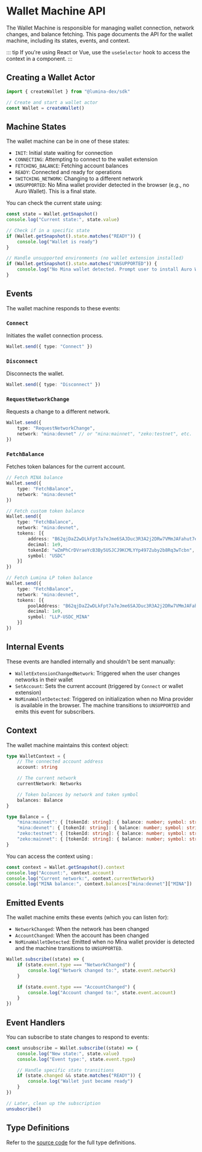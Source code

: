 # Wallet Machine API

The Wallet Machine is responsible for managing wallet connection, network changes, and balance fetching. This page documents the API for the wallet machine, including its states, events, and context.

::: tip
If you're using React or Vue, use the `useSelector` hook to access the context in a component.
:::

## Creating a Wallet Actor

```ts
import { createWallet } from "@lumina-dex/sdk"

// Create and start a wallet actor
const Wallet = createWallet()
```

## Machine States

The wallet machine can be in one of these states:

- `INIT`: Initial state waiting for connection
- `CONNECTING`: Attempting to connect to the wallet extension
- `FETCHING_BALANCE`: Fetching account balances
- `READY`: Connected and ready for operations
- `SWITCHING_NETWORK`: Changing to a different network
- `UNSUPPORTED`: No Mina wallet provider detected in the browser (e.g., no Auro Wallet). This is a final state.

You can check the current state using:

```ts
const state = Wallet.getSnapshot()
console.log("Current state:", state.value)

// Check if in a specific state
if (Wallet.getSnapshot().state.matches("READY")) {
	console.log("Wallet is ready")
}

// Handle unsupported environments (no wallet extension installed)
if (Wallet.getSnapshot().state.matches("UNSUPPORTED")) {
	console.log("No Mina wallet detected. Prompt user to install Auro Wallet.")
}
```

## Events

The wallet machine responds to these events:

### `Connect`

Initiates the wallet connection process.

```ts
Wallet.send({ type: "Connect" })
```

### `Disconnect`

Disconnects the wallet.

```ts
Wallet.send({ type: "Disconnect" })
```

### `RequestNetworkChange`

Requests a change to a different network.

```ts
Wallet.send({
	type: "RequestNetworkChange",
	network: "mina:devnet" // or "mina:mainnet", "zeko:testnet", etc.
})
```

### `FetchBalance`

Fetches token balances for the current account.

```ts
// Fetch MINA balance
Wallet.send({
	type: "FetchBalance",
	network: "mina:devnet"
})

// Fetch custom token balance
Wallet.send({
	type: "FetchBalance",
	network: "mina:devnet",
	tokens: [{
		address: "B62qjDaZ2wDLkFpt7a7eJme6SAJDuc3R3A2j2DRw7VMmJAFahut7e8w",
		decimal: 1e9,
		tokenId: "wZmPhCrDVraeYcB3By5USJCJ9KCMLYYp497Zuby2b8Rq3wTcbn",
		symbol: "USDC"
	}]
})

// Fetch Lumina LP token balance
Wallet.send({
	type: "FetchBalance",
	network: "mina:devnet",
	tokens: [{
		poolAddress: "B62qjDaZ2wDLkFpt7a7eJme6SAJDuc3R3A2j2DRw7VMmJAFahut7e8w",
		decimal: 1e9,
		symbol: "LLP-USDC_MINA"
	}]
})
```

## Internal Events

These events are handled internally and shouldn't be sent manually:

- `WalletExtensionChangedNetwork`: Triggered when the user changes networks in their wallet
- `SetAccount`: Sets the current account (triggered by `Connect` or wallet extension)
- `NoMinaWalletDetected`: Triggered on initialization when no Mina provider is available in the browser. The machine transitions to `UNSUPPORTED` and emits this event for subscribers.

## Context

The wallet machine maintains this context object:

```ts
type WalletContext = {
	// The connected account address
	account: string

	// The current network
	currentNetwork: Networks

	// Token balances by network and token symbol
	balances: Balance
}

type Balance = {
	"mina:mainnet": { [tokenId: string]: { balance: number; symbol: string } }
	"mina:devnet": { [tokenId: string]: { balance: number; symbol: string } }
	"zeko:testnet": { [tokenId: string]: { balance: number; symbol: string } }
	"zeko:mainnet": { [tokenId: string]: { balance: number; symbol: string } }
}
```

You can access the context using :

```ts
const context = Wallet.getSnapshot().context
console.log("Account:", context.account)
console.log("Current network:", context.currentNetwork)
console.log("MINA balance:", context.balances["mina:devnet"]["MINA"])
```

## Emitted Events

The wallet machine emits these events (which you can listen for):

- `NetworkChanged`: When the network has been changed
- `AccountChanged`: When the account has been changed
- `NoMinaWalletDetected`: Emitted when no Mina wallet provider is detected and the machine transitions to `UNSUPPORTED`.

```ts
Wallet.subscribe((state) => {
	if (state.event.type === "NetworkChanged") {
		console.log("Network changed to:", state.event.network)
	}

	if (state.event.type === "AccountChanged") {
		console.log("Account changed to:", state.event.account)
	}
})
```

## Event Handlers

You can subscribe to state changes to respond to events:

```ts
const unsubscribe = Wallet.subscribe((state) => {
	console.log("New state:", state.value)
	console.log("Event type:", state.event.type)

	// Handle specific state transitions
	if (state.changed && state.matches("READY")) {
		console.log("Wallet just became ready")
	}
})

// Later, clean up the subscription
unsubscribe()
```

## Type Definitions

Refer to the [source code](https://github.com/Lumina-DEX/lumina/blob/main/packages/sdk/src/machines/wallet/types.ts) for the full type definitions.

